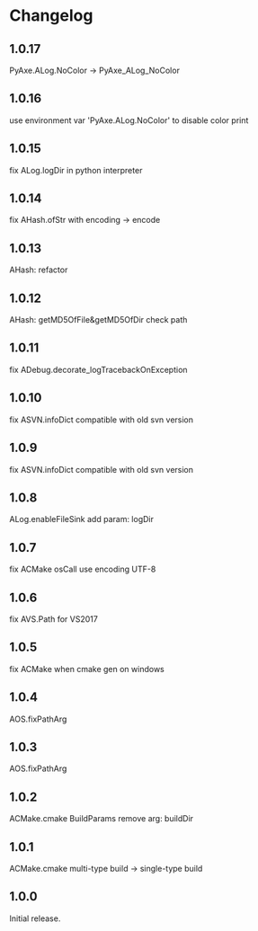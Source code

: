 # Changelog

## 1.0.17

PyAxe.ALog.NoColor -> PyAxe_ALog_NoColor

## 1.0.16

use environment var 'PyAxe.ALog.NoColor' to disable color print

## 1.0.15

fix ALog.logDir in python interpreter

## 1.0.14

fix AHash.ofStr with encoding -> encode

## 1.0.13

AHash: refactor

## 1.0.12

AHash: getMD5OfFile&getMD5OfDir check path

## 1.0.11

fix ADebug.decorate_logTracebackOnException

## 1.0.10

fix ASVN.infoDict compatible with old svn version

## 1.0.9

fix ASVN.infoDict compatible with old svn version

## 1.0.8

ALog.enableFileSink add param: logDir

## 1.0.7

fix ACMake osCall use encoding UTF-8

## 1.0.6

fix AVS.Path for VS2017

## 1.0.5

fix ACMake when cmake gen on windows

## 1.0.4

AOS.fixPathArg

## 1.0.3

AOS.fixPathArg

## 1.0.2

ACMake.cmake BuildParams remove arg: buildDir 

## 1.0.1

ACMake.cmake multi-type build -> single-type build

## 1.0.0

Initial release.


